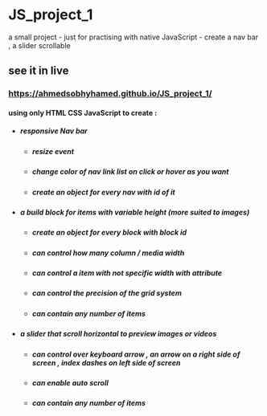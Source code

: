# JS_project_1
a small project - just for practising with native JavaScript  - create a nav bar , a slider scrollable 

## see it in live
### https://ahmedsobhyhamed.github.io/JS_project_1/

#### using only HTML CSS JavaScript to create :
+ ##### responsive Nav bar 
    - ##### resize event 
    - ##### change color of nav link list on click or hover as you want
    - ##### create an object for every nav with id of it
+ ##### a build block for items with variable height (more suited to images)
    - ##### create an object for every block with block id 
    - ##### can control how many column / media width 
    - ##### can control a item with not specific width with attribute
    - ##### can control the precision of the grid system
    - ##### can contain any number of items
+ ##### a slider that scroll horizontal to preview images or videos
    - ##### can control over keyboard arrow , an arrow on a right side of screen , index dashes on left side of screen
    - ##### can enable auto scroll
    - ##### can contain any number of items
